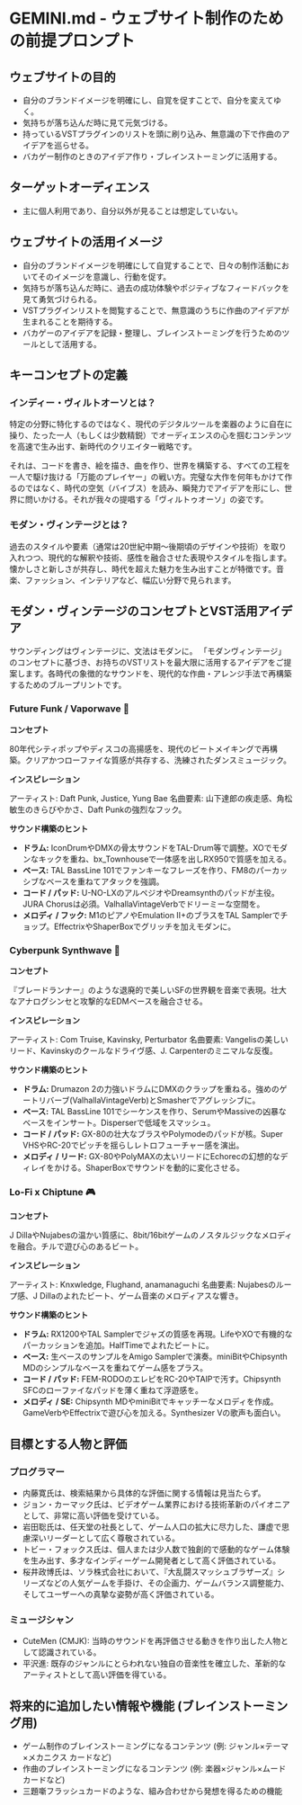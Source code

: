 # GEMINI.md - ウェブサイト制作のための前提プロンプト

## ウェブサイトの目的

* 自分のブランドイメージを明確にし、自覚を促すことで、自分を変えてゆく。
* 気持ちが落ち込んだ時に見て元気づける。
* 持っているVSTプラグインのリストを頭に刷り込み、無意識の下で作曲のアイデアを巡らせる。
* バカゲー制作のときのアイデア作り・ブレインストーミングに活用する。

## ターゲットオーディエンス

* 主に個人利用であり、自分以外が見ることは想定していない。

## ウェブサイトの活用イメージ

* 自分のブランドイメージを明確にして自覚することで、日々の制作活動においてそのイメージを意識し、行動を促す。
* 気持ちが落ち込んだ時に、過去の成功体験やポジティブなフィードバックを見て勇気づけられる。
* VSTプラグインリストを閲覧することで、無意識のうちに作曲のアイデアが生まれることを期待する。
* バカゲーのアイデアを記録・整理し、ブレインストーミングを行うためのツールとして活用する。

## キーコンセプトの定義

### インディー・ヴィルトオーソとは？

特定の分野に特化するのではなく、現代のデジタルツールを楽器のように自在に操り、たった一人（もしくは少数精鋭）でオーディエンスの心を掴むコンテンツを高速で生み出す、新時代のクリエイター戦略です。

それは、コードを書き、絵を描き、曲を作り、世界を構築する、すべての工程を一人で駆け抜ける「万能のプレイヤー」の戦い方。完璧な大作を何年もかけて作るのではなく、時代の空気（バイブス）を読み、瞬発力でアイデアを形にし、世界に問いかける。それが我々の提唱する「ヴィルトゥオーソ」の姿です。

### モダン・ヴィンテージとは？

過去のスタイルや要素（通常は20世紀中期～後期頃のデザインや技術）を取り入れつつ、現代的な解釈や技術、感性を融合させた表現やスタイルを指します。懐かしさと新しさが共存し、時代を超えた魅力を生み出すことが特徴です。音楽、ファッション、インテリアなど、幅広い分野で見られます。

## モダン・ヴィンテージのコンセプトとVST活用アイデア

サウンディングはヴィンテージに、文法はモダンに。
「モダンヴィンテージ」のコンセプトに基づき、お持ちのVSTリストを最大限に活用するアイデアをご提案します。各時代の象徴的なサウンドを、現代的な作曲・アレンジ手法で再構築するためのブループリントです。

### Future Funk / Vaporwave 🚀

**コンセプト**

80年代シティポップやディスコの高揚感を、現代のビートメイキングで再構築。クリアかつローファイな質感が共存する、洗練されたダンスミュージック。

**インスピレーション**

アーティスト: Daft Punk, Justice, Yung Bae
名曲要素: 山下達郎の疾走感、角松敏生のきらびやかさ、Daft Punkの強烈なフック。

**サウンド構築のヒント**

* **ドラム:** IconDrumやDMXの骨太サウンドをTAL-Drum等で調整。XOでモダンなキックを重ね、bx\_Townhouseで一体感を出しRX950で質感を加える。
* **ベース:** TAL BassLine 101でファンキーなフレーズを作り、FM8のパーカッシブなベースを重ねてアタックを強調。
* **コード / パッド:** U-NO-LXのアルペジオやDreamsynthのパッドが主役。JURA Chorusは必須。ValhallaVintageVerbでドリーミーな空間を。
* **メロディ / フック:** M1のピアノやEmulation II+のブラスをTAL Samplerでチョップ。EffectrixやShaperBoxでグリッチを加えモダンに。

### Cyberpunk Synthwave 🌃

**コンセプト**

『ブレードランナー』のような退廃的で美しいSFの世界観を音楽で表現。壮大なアナログシンセと攻撃的なEDMベースを融合させる。

**インスピレーション**

アーティスト: Com Truise, Kavinsky, Perturbator
名曲要素: Vangelisの美しいリード、Kavinskyのクールなドライヴ感、J. Carpenterのミニマルな反復。

**サウンド構築のヒント**

* **ドラム:** Drumazon 2の力強いドラムにDMXのクラップを重ねる。強めのゲートリバーブ(ValhallaVintageVerb)とSmasherでアグレッシブに。
* **ベース:** TAL BassLine 101でシーケンスを作り、SerumやMassiveの凶暴なベースをインサート。Disperserで低域をスマッシュ。
* **コード / パッド:** GX-80の壮大なブラスやPolymodeのパッドが核。Super VHSやRC-20でピッチを揺らしレトロフューチャー感を演出。
* **メロディ / リード:** GX-80やPolyMAXの太いリードにEchorecの幻想的なディレイをかける。ShaperBoxでサウンドを動的に変化させる。

### Lo-Fi x Chiptune 🎮

**コンセプト**

J DillaやNujabesの温かい質感に、8bit/16bitゲームのノスタルジックなメロディを融合。チルで遊び心のあるビート。

**インスピレーション**

アーティスト: Knxwledge, Flughand, anamanaguchi
名曲要素: Nujabesのループ感、J Dillaのよれたビート、ゲーム音楽のメロディアスな響き。

**サウンド構築のヒント**

* **ドラム:** RX1200やTAL Samplerでジャズの質感を再現。LifeやXOで有機的なパーカッションを追加。HalfTimeでよれたビートに。
* **ベース:** 生ベースのサンプルをAmigo Samplerで演奏。miniBitやChipsynth MDのシンプルなベースを重ねてゲーム感をプラス。
* **コード / パッド:** FEM-RODOのエレピをRC-20やTAIPで汚す。Chipsynth SFCのローファイなパッドを薄く重ねて浮遊感を。
* **メロディ / SE:** Chipsynth MDやminiBitでキャッチーなメロディを作成。GameVerbやEffectrixで遊び心を加える。Synthesizer Vの歌声も面白い。

## 目標とする人物と評価

### プログラマー

* 内藤寛氏は、検索結果から具体的な評価に関する情報は見当たらず。
* ジョン・カーマック氏は、ビデオゲーム業界における技術革新のパイオニアとして、非常に高い評価を受けている。
* 岩田聡氏は、任天堂の社長として、ゲーム人口の拡大に尽力した、謙虚で思慮深いリーダーとして広く尊敬されている。
* トビー・フォックス氏は、個人または少人数で独創的で感動的なゲーム体験を生み出す、多才なインディーゲーム開発者として高く評価されている。
* 桜井政博氏は、ソラ株式会社において、『大乱闘スマッシュブラザーズ』シリーズなどの人気ゲームを手掛け、その企画力、ゲームバランス調整能力、そしてユーザーへの真摯な姿勢が高く評価されている。

### ミュージシャン

* CuteMen (CMJK): 当時のサウンドを再評価させる動きを作り出した人物として認識されている。
* 平沢進: 既存のジャンルにとらわれない独自の音楽性を確立した、革新的なアーティストとして高い評価を得ている。

## 将来的に追加したい情報や機能 (ブレインストーミング用)

* ゲーム制作のブレインストーミングになるコンテンツ (例: ジャンル×テーマ×メカニクス カードなど)
* 作曲のブレインストーミングになるコンテンツ (例: 楽器×ジャンル×ムード カードなど)
* 三題噺フラッシュカードのような、組み合わせから発想を得るための機能